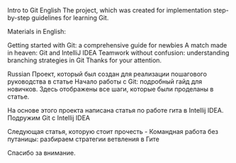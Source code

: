 Intro to Git
English
The project, which was created for implementation step-by-step guidelines for learning Git.

Materials in English:

Getting started with Git: a comprehensive guide for newbies
A match made in heaven: Git and IntelliJ IDEA
Teamwork without confusion: understanding branching strategies in Git
Thanks for your attention.

Russian
Проект, который был создан для реализации пошагового руководства в статье Начало работы с Git: подробный гайд для новичков. Здесь отображены все шаги, которые были проделаны в статье.

На основе этого проекта написана статья по работе гита в Intellij IDEA. Подружим Git c Intellij IDEA

Следующая статья, которую стоит прочесть - Командная работа без путаницы: разбираем стратегии ветвления в Гите

Спасибо за внимание.